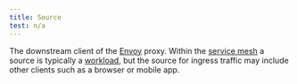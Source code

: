 ```yaml
---
title: Source
test: n/a
---
```

The downstream client of the [Envoy](/ko/docs/reference/glossary/#envoy) proxy.
Within the [service mesh](/ko/docs/reference/glossary/#service-mesh) a source is typically a
[workload](/ko/docs/reference/glossary/#workload), but the source for ingress traffic may include other clients such as a
browser or mobile app.
